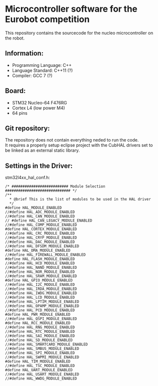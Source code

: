 # Microcontroller software for the Eurobot competition
This repository contains the sourcecode for the nucleo microcontroller on the robot.

## Information:
* Programming Language: C++
* Language Standard: C++11 (?)
* Compiler: GCC 7 (?)

## Board:
* STM32 Nucleo-64 F476RG
* Cortex L4 (low power M4)
* 64 pins

## Git repository:
The repository does not contain everything neded to run the code.  
It requires a properly setup eclipse project with the CubHAL drivers set to be linked as an external static library. 

## Settings in the Driver:
stm32l4xx_hal_conf.h:
```
/* ########################## Module Selection ############################## */
/**
  * @brief This is the list of modules to be used in the HAL driver
  */
#define HAL_MODULE_ENABLED
//#define HAL_ADC_MODULE_ENABLED
//#define HAL_CAN_MODULE_ENABLED
// #define HAL_CAN_LEGACY_MODULE_ENABLED
//#define HAL_COMP_MODULE_ENABLED
#define HAL_CORTEX_MODULE_ENABLED
//#define HAL_CRC_MODULE_ENABLED
//#define HAL_CRYP_MODULE_ENABLED
//#define HAL_DAC_MODULE_ENABLED
//#define HAL_DFSDM_MODULE_ENABLED
#define HAL_DMA_MODULE_ENABLED
//#define HAL_FIREWALL_MODULE_ENABLED
#define HAL_FLASH_MODULE_ENABLED
//#define HAL_HCD_MODULE_ENABLED
//#define HAL_NAND_MODULE_ENABLED
//#define HAL_NOR_MODULE_ENABLED
//#define HAL_SRAM_MODULE_ENABLED
#define HAL_GPIO_MODULE_ENABLED
//#define HAL_I2C_MODULE_ENABLED
//#define HAL_IRDA_MODULE_ENABLED
//#define HAL_IWDG_MODULE_ENABLED
//#define HAL_LCD_MODULE_ENABLED
//#define HAL_LPTIM_MODULE_ENABLED
//#define HAL_OPAMP_MODULE_ENABLED
//#define HAL_PCD_MODULE_ENABLED
#define HAL_PWR_MODULE_ENABLED
//#define HAL_QSPI_MODULE_ENABLED
#define HAL_RCC_MODULE_ENABLED
//#define HAL_RNG_MODULE_ENABLED
//#define HAL_RTC_MODULE_ENABLED
//#define HAL_SAI_MODULE_ENABLED
//#define HAL_SD_MODULE_ENABLED
//#define HAL_SMARTCARD_MODULE_ENABLED
//#define HAL_SMBUS_MODULE_ENABLED
//#define HAL_SPI_MODULE_ENABLED
//#define HAL_SWPMI_MODULE_ENABLED
#define HAL_TIM_MODULE_ENABLED
//#define HAL_TSC_MODULE_ENABLED
#define HAL_UART_MODULE_ENABLED
//#define HAL_USART_MODULE_ENABLED
//#define HAL_WWDG_MODULE_ENABLED
```
